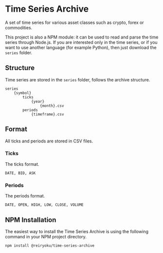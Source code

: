 # Time Series Archive
A set of time series for various asset classes such as
crypto, forex or commodities.

This project is also a NPM module: it can be used to read and parse the time series through Node.js.
If you are interested only in the time series, or if you want to use another language (for example Python),
then just download the `series` folder.

## Structure
Time series are stored in the `series` folder, follows the archive structure.
```
series
    {symbol}
        ticks
            {year}
                {month}.csv
        periods
            {timeframe}.csv
```

## Format
All ticks and periods are stored in CSV files.

### Ticks
The ticks format.
```
DATE, BID, ASK
```

### Periods
The periods format.
```
DATE, OPEN, HIGH, LOW, CLOSE, VOLUME
```

## NPM Installation
The easiest way to install the Time Series Archive is using the following command in your NPM project directory.
```console
npm install @reiryoku/time-series-archive
```
